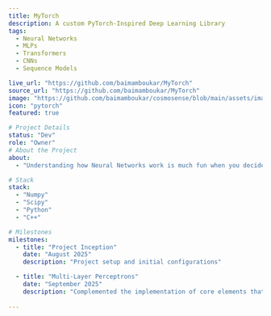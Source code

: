 ```yaml
---
title: MyTorch
description: A custom PyTorch-Inspired Deep Learning Library
tags:
  - Neural Networks
  - MLPs
  - Transformers
  - CNNs
  - Sequence Models

live_url: "https://github.com/baimamboukar/MyTorch"
source_url: "https://github.com/baimamboukar/MyTorch"
image: "https://github.com/baimamboukar/cosmosense/blob/main/assets/images/comso.png?raw=true"
icon: "pytorch"
featured: true

# Project Details
status: "Dev"
role: "Owner"
# About the Project
about:
  - "Understanding how Neural Networks work is much fun when you decide to build them yourself. It is even more fun when the build the tools that allows you to build them..."

# Stack
stack:
  - "Numpy"
  - "Scipy"
  - "Python"
  - "C++"

# Milestones
milestones:
  - title: "Project Inception"
    date: "August 2025"
    description: "Project setup and initial configurations"

  - title: "Multi-Layer Perceptrons"
    date: "September 2025"
    description: "Complemented the implementation of core elements that allows a full setup of MLPs. Activation functions (ReLU, GeLU, Sigmoid, Tanh), Linear Layers, Batch Normalization."
  
---
```

